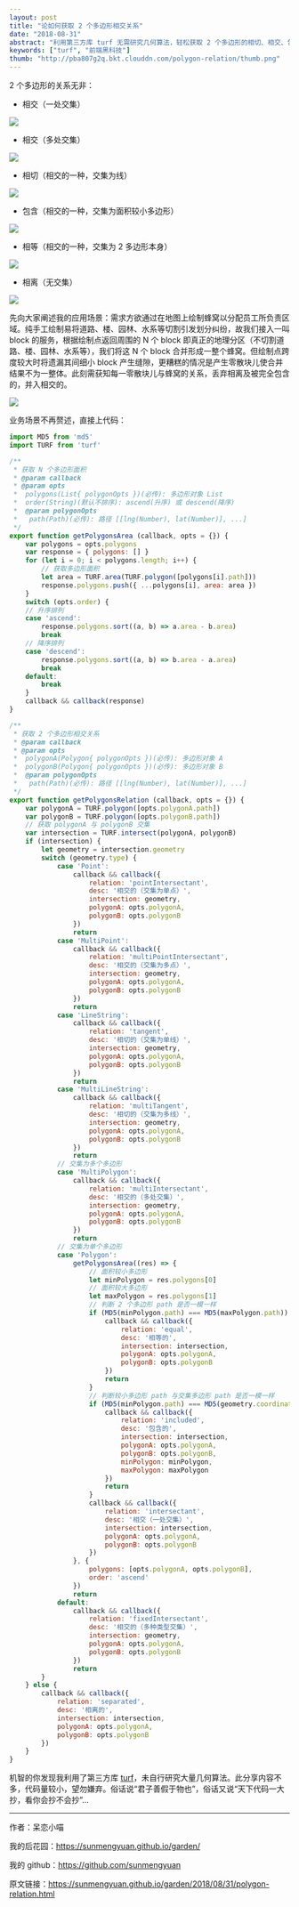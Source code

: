 ```yaml
---
layout: post
title: "论如何获取 2 个多边形相交关系"
date: "2018-08-31"
abstract: "利用第三方库 turf 无需研究几何算法，轻松获取 2 个多边形的相切、相交、包含、相等、相离关系。"
keywords: ["turf", "前端黑科技"]
thumb: "http://pba807g2q.bkt.clouddn.com/polygon-relation/thumb.png"
---
```


2 个多边形的关系无非：

+ 相交（一处交集）

![](http://pba807g2q.bkt.clouddn.com/polygon-relation/intersectant.png)

+ 相交（多处交集）

![](http://pba807g2q.bkt.clouddn.com/polygon-relation/multi-intersectant.png)

+ 相切（相交的一种，交集为线）

![](http://pba807g2q.bkt.clouddn.com/polygon-relation/tangent.png)

+ 包含（相交的一种，交集为面积较小多边形）

![](http://pba807g2q.bkt.clouddn.com/polygon-relation/included.png)

+ 相等（相交的一种，交集为 2 多边形本身）

![](http://pba807g2q.bkt.clouddn.com/polygon-relation/equal.png)

+ 相离（无交集）

![](http://pba807g2q.bkt.clouddn.com/polygon-relation/separated.png)

先向大家阐述我的应用场景：需求方欲通过在地图上绘制蜂窝以分配员工所负责区域。纯手工绘制易将道路、楼、园林、水系等切割引发划分纠纷，故我们接入一叫 block 的服务，根据绘制点返回周围的 N 个 block 即真正的地理分区（不切割道路、楼、园林、水系等），我们将这 N 个 block 合并形成一整个蜂窝。但绘制点跨度较大时将遗漏其间细小 block 产生缝隙，更糟糕的情况是产生零散块儿使合并结果不为一整体。此刻需获知每一零散块儿与蜂窝的关系，丢弃相离及被完全包含的，并入相交的。

![](http://pba807g2q.bkt.clouddn.com/polygon-relation/block.png)

业务场景不再赘述，直接上代码：

```js
import MD5 from 'md5'
import TURF from 'turf'

/**
 * 获取 N 个多边形面积
 * @param callback
 * @param opts
 *  polygons(List{ polygonOpts })(必传): 多边形对象 List
 *  order(String)(默认不排序): ascend(升序) 或 descend(降序)
 *  @param polygonOpts
 *   path(Path)(必传): 路径 [[lng(Number), lat(Number)], ...]
 */
export function getPolygonsArea (callback, opts = {}) {
    var polygons = opts.polygons
    var response = { polygons: [] }
    for (let i = 0; i < polygons.length; i++) {
        // 获取多边形面积
        let area = TURF.area(TURF.polygon([polygons[i].path]))
        response.polygons.push({ ...polygons[i], area: area })
    }
    switch (opts.order) {
    // 升序排列
    case 'ascend':
        response.polygons.sort((a, b) => a.area - b.area)
        break
    // 降序排列
    case 'descend':
        response.polygons.sort((a, b) => b.area - a.area)
        break
    default:
        break
    }
    callback && callback(response)
}

/**
 * 获取 2 个多边形相交关系
 * @param callback
 * @param opts
 *  polygonA(Polygon{ polygonOpts })(必传): 多边形对象 A
 *  polygonB(Polygon{ polygonOpts })(必传): 多边形对象 B
 *  @param polygonOpts
 *   path(Path)(必传): 路径 [[lng(Number), lat(Number)], ...]
 */
export function getPolygonsRelation (callback, opts = {}) {
    var polygonA = TURF.polygon([opts.polygonA.path])
    var polygonB = TURF.polygon([opts.polygonB.path])
    // 获取 polygonA 与 polygonB 交集
    var intersection = TURF.intersect(polygonA, polygonB)
    if (intersection) {
        let geometry = intersection.geometry
        switch (geometry.type) {
            case 'Point':
                callback && callback({
                    relation: 'pointIntersectant',
                    desc: '相交的（交集为单点）',
                    intersection: geometry,
                    polygonA: opts.polygonA,
                    polygonB: opts.polygonB
                })
                return
            case 'MultiPoint':
                callback && callback({
                    relation: 'multiPointIntersectant',
                    desc: '相交的（交集为多点）',
                    intersection: geometry,
                    polygonA: opts.polygonA,
                    polygonB: opts.polygonB
                })
                return
            case 'LineString':
                callback && callback({
                    relation: 'tangent',
                    desc: '相切的（交集为单线）',
                    intersection: geometry,
                    polygonA: opts.polygonA,
                    polygonB: opts.polygonB
                })
                return
            case 'MultiLineString':
                callback && callback({
                    relation: 'multiTangent',
                    desc: '相切的（交集为多线）',
                    intersection: geometry,
                    polygonA: opts.polygonA,
                    polygonB: opts.polygonB
                })
                return
            // 交集为多个多边形
            case 'MultiPolygon':
                callback && callback({
                    relation: 'multiIntersectant',
                    desc: '相交的（多处交集）',
                    intersection: geometry,
                    polygonA: opts.polygonA,
                    polygonB: opts.polygonB
                })
                return
            // 交集为单个多边形
            case 'Polygon':
                getPolygonsArea((res) => {
                    // 面积较小多边形
                    let minPolygon = res.polygons[0]
                    // 面积较大多边形
                    let maxPolygon = res.polygons[1]
                    // 判断 2 个多边形 path 是否一模一样
                    if (MD5(minPolygon.path) === MD5(maxPolygon.path)) {
                        callback && callback({
                            relation: 'equal',
                            desc: '相等的',
                            intersection: intersection,
                            polygonA: opts.polygonA,
                            polygonB: opts.polygonB
                        })
                        return
                    }
                    // 判断较小多边形 path 与交集多边形 path 是否一模一样
                    if (MD5(minPolygon.path) === MD5(geometry.coordinates[0])) {
                        callback && callback({
                            relation: 'included',
                            desc: '包含的',
                            intersection: intersection,
                            polygonA: opts.polygonA,
                            polygonB: opts.polygonB,
                            minPolygon: minPolygon,
                            maxPolygon: maxPolygon
                        })
                        return
                    }
                    callback && callback({
                        relation: 'intersectant',
                        desc: '相交（一处交集）',
                        intersection: intersection,
                        polygonA: opts.polygonA,
                        polygonB: opts.polygonB
                    })
                }, {
                    polygons: [opts.polygonA, opts.polygonB],
                    order: 'ascend'
                })
                return
            default:
                callback && callback({
                    relation: 'fixedIntersectant',
                    desc: '相交的（多种类型交集）',
                    intersection: geometry,
                    polygonA: opts.polygonA,
                    polygonB: opts.polygonB
                })
                return
        }
    } else {
        callback && callback({
            relation: 'separated',
            desc: '相离的',
            intersection: intersection,
            polygonA: opts.polygonA,
            polygonB: opts.polygonB
        })
    }
}
```

机智的你发现我利用了第三方库 [turf](http://turfjs.org/)，未自行研究大量几何算法。此分享内容不多，代码量较小，望勿嫌弃。俗话说“君子善假于物也”，俗话又说“天下代码一大抄，看你会抄不会抄”...

*****

作者：呆恋小喵

我的后花园：<https://sunmengyuan.github.io/garden/>

我的 github：<https://github.com/sunmengyuan>

原文链接：<https://sunmengyuan.github.io/garden/2018/08/31/polygon-relation.html>
